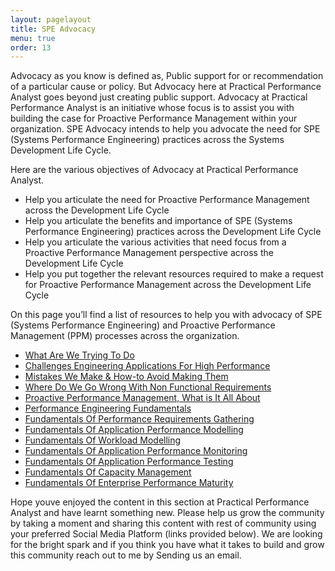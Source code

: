 ```yaml
---
layout: pagelayout
title: SPE Advocacy
menu: true
order: 13
---
```


Advocacy as you know is defined as, Public support for or recommendation of a particular cause or policy. But Advocacy here at Practical Performance Analyst goes beyond just creating public support. Advocacy at Practical Performance Analyst is an initiative whose focus is to assist you with building the case for Proactive Performance Management within your organization. SPE Advocacy intends to help you advocate the need for SPE (Systems Performance Engineering) practices across the Systems Development Life Cycle.

Here are the various objectives of Advocacy at Practical Performance Analyst.

  * Help you articulate the need for Proactive Performance Management across the Development Life Cycle
  * Help you articulate the benefits and importance of SPE (Systems Performance Engineering) practices across the Development Life Cycle
  * Help you articulate the various activities that need focus from a Proactive Performance Management perspective across the Development Life Cycle
  * Help you put together the relevant resources required to make a request for Proactive Performance Management across the Development Life Cycle

On this page you&#8217;ll find a list of resources to help you with advocacy of SPE (Systems Performance Engineering) and Proactive Performance Management (PPM) processes across the organization.

 * <a title="What Are We Trying To Do" href="http://www.slideshare.net/trevorwarren/what-is-ourmissionv02" target="_blank">What Are We Trying To Do</a> 
 * <a title="Challenges Engineering Applications For High Performance" href="https://www.slideshare.net/trevorwarren/challenges-engineering-applications-for-high-performance" target="_blank">Challenges Engineering Applications For High Performance</a> 
 * <a title="Mistakes We Make & How-to Avoid Making Them" href="http://www.slideshare.net/trevorwarren/mistakes-we-makeandhowtoavoidthemv012" target="_blank">Mistakes We Make & How-to Avoid Making Them</a> 
 * <a title="Where Do We Go Wrong With Non Functional Requirements" href="http://www.slideshare.net/trevorwarren/where-do-wegowrongwithnonfunctionalrequirementsv04" target="_blank">Where Do We Go Wrong With Non Functional Requirements</a>
 * <a title="Proactive Performance Management, What is It All About" href="http://www.slideshare.net/trevorwarren/proactive-performance-managementwhatisallaboutv03" target="_blank">Proactive Performance Management, What is It All About</a>
 * <a title="Performance Engineering Fundamentals" href="http://www.slideshare.net/trevorwarren/what-is-performanceengineeringv02-41683553" target="_blank">Performance Engineering Fundamentals</a>
 * <a title="Fundamentals Of Performance Requirements Gathering" href="http://www.slideshare.net/trevorwarren/primer-on-performancerequirementsgatheringv03" target="_blank">Fundamentals Of Performance Requirements Gathering</a>
 * <a title="Fundamentals Of Application Performance Modelling" href="http://www.slideshare.net/trevorwarren/primer-on-applicationperformancemodellingv01" target="_blank">Fundamentals Of Application Performance Modelling</a>
 * <a title="Fundamentals Of Workload Modelling" href="http://www.slideshare.net/trevorwarren/primer-on-workloadmodellingv02" target="_blank">Fundamentals Of Workload Modelling</a>
 * <a title="Fundamentals Of Application Performance Monitoring" href="http://www.slideshare.net/trevorwarren/primer-on-applicationperformancemonitoringv03" target="_blank">Fundamentals Of Application Performance Monitoring</a>
 * <a title="Fundamentals Of Application Performance Testing" href="http://www.slideshare.net/trevorwarren/primer-on-applicationperformancetestingv02" target="_blank">Fundamentals Of Application Performance Testing</a>
 * <a title="Fundamentals Of Capacity Management" href="http://www.slideshare.net/trevorwarren/primer-on-capacitymanagementv02" target="_blank">Fundamentals Of Capacity Management</a>
 * <a title="Fundamentals Of Enterprise Performance Maturity" href="http://www.slideshare.net/trevorwarren/primer-on-enterpriseperformancematurityv02" target="_blank">Fundamentals Of Enterprise Performance Maturity</a>

Hope youve enjoyed the content in this section at Practical Performance Analyst and have learnt something new. Please help us grow the community by taking a moment and sharing this content with rest of community using your preferred Social Media Platform (links provided below). We are looking for the bright spark and if you think you have what it takes to build and grow this community reach out to me by Sending us an email. 


